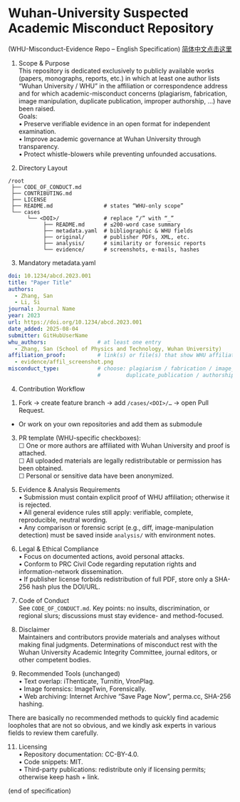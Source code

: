 # Wuhan-University Suspected Academic Misconduct Repository  
(WHU-Misconduct-Evidence Repo – English Specification)
[简体中文点击这里](README_ZH.md)
1. Scope & Purpose  
This repository is dedicated exclusively to publicly available works (papers, monographs, reports, etc.) in which at least one author lists “Wuhan University / WHU” in the affiliation or correspondence address and for which academic-misconduct concerns (plagiarism, fabrication, image manipulation, duplicate publication, improper authorship, …​) have been raised.  
Goals:  
• Preserve verifiable evidence in an open format for independent examination.  
• Improve academic governance at Wuhan University through transparency.  
• Protect whistle-blowers while preventing unfounded accusations.

2. Directory Layout  
```
/root
 ├── CODE_OF_CONDUCT.md
 ├── CONTRIBUTING.md
 ├── LICENSE
 ├── README.md                # states “WHU-only scope”
 └── cases
      └── <DOI>/              # replace “/” with “_”
           ├── README.md      # ≤200-word case summary
           ├── metadata.yaml  # bibliographic & WHU fields
           ├── original/      # publisher PDFs, XML, etc.
           ├── analysis/      # similarity or forensic reports
           └── evidence/      # screenshots, e-mails, hashes
```

3. Mandatory metadata.yaml  
```yaml
doi: 10.1234/abcd.2023.001
title: "Paper Title"
authors:
  - Zhang, San
  - Li, Si
journal: Journal Name
year: 2023
url: https://doi.org/10.1234/abcd.2023.001
date_added: 2025-08-04
submitter: GitHubUserName
whu_authors:                # at least one entry
  - Zhang, San (School of Physics and Technology, Wuhan University)
affiliation_proof:          # link(s) or file(s) that show WHU affiliation
  - evidence/affil_screenshot.png
misconduct_type:            # choose: plagiarism / fabrication / image_manipulation /
                            #        duplicate_publication / authorship / other
```

4. Contribution Workflow  
1) Fork → create feature branch → add `/cases/<DOI>/…` → open Pull Request.
- Or work on your own repositories and add them as submodule
3) PR template (WHU-specific checkboxes):  
   ☐ One or more authors are affiliated with Wuhan University and proof is attached.  
   ☐ All uploaded materials are legally redistributable or permission has been obtained.  
   ☐ Personal or sensitive data have been anonymized.  

5. Evidence & Analysis Requirements  
• Submission must contain explicit proof of WHU affiliation; otherwise it is rejected.  
• All general evidence rules still apply: verifiable, complete, reproducible, neutral wording.  
• Any comparison or forensic script (e.g., diff, image-manipulation detection) must be saved inside `analysis/` with environment notes.


6. Legal & Ethical Compliance  
• Focus on documented actions, avoid personal attacks.  
• Conform to PRC Civil Code regarding reputation rights and information-network dissemination.  
• If publisher license forbids redistribution of full PDF, store only a SHA-256 hash plus the DOI/URL.

7. Code of Conduct  
See `CODE_OF_CONDUCT.md`. Key points: no insults, discrimination, or regional slurs; discussions must stay evidence- and method-focused.

8. Disclaimer  
Maintainers and contributors provide materials and analyses without making final judgments. Determinations of misconduct rest with the Wuhan University Academic Integrity Committee, journal editors, or other competent bodies.

9. Recommended Tools (unchanged)  
• Text overlap: iThenticate, Turnitin, VronPlag.  
• Image forensics: ImageTwin, Forensically.  
• Web archiving: Internet Archive “Save Page Now”, perma.cc, SHA-256 hashing.

There are basically no recommended methods to quickly find academic loopholes that are not so obvious, and we kindly ask experts in various fields to review them carefully.

11. Licensing  
• Repository documentation: CC-BY-4.0.  
• Code snippets: MIT.  
• Third-party publications: redistribute only if licensing permits; otherwise keep hash + link.

(end of specification)
